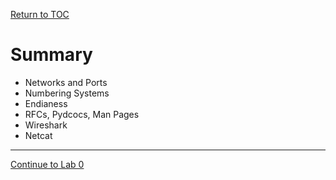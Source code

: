 <a href="https://github.com/CyberTrainingUSAF/08-Network-Programming/blob/master/00-Table-of-Contents.md" rel="Return to TOC"> Return to TOC </a>

# Summary

* Networks and Ports
* Numbering Systems
* Endianess
* RFCs, Pydcocs, Man Pages
* Wireshark
* Netcat

---
<a href="https://github.com/CyberTrainingUSAF/08-Network-Programming/blob/master/02-intro-to-networking/lab-0.md" > Continue to Lab 0 </a>

